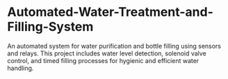 # Automated-Water-Treatment-and-Filling-System
An automated system for water purification and bottle filling using sensors and relays. This project includes water level detection, solenoid valve control, and timed filling processes for hygienic and efficient water handling.

